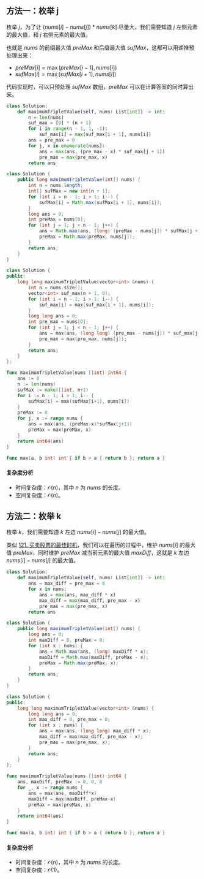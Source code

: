 ## 方法一：枚举 j

枚举 $j$，为了让 $(\textit{nums}[i] - \textit{nums}[j]) * \textit{nums}[k]$ 尽量大，我们需要知道 $j$ 左侧元素的最大值，和 $j$ 右侧元素的最大值。

也就是 $\textit{nums}$ 的前缀最大值 $\textit{preMax}$ 和后缀最大值 $\textit{sufMax}$，这都可以用递推预处理出来：

- $\textit{preMax}[i] = \max(\textit{preMax}[i-1], \textit{nums}[i])$
- $\textit{sufMax}[i] = \max(\textit{sufMax}[i+1], \textit{nums}[i])$

代码实现时，可以只预处理 $\textit{sufMax}$ 数组，$\textit{preMax}$ 可以在计算答案的同时算出来。

```py [sol-Python3]
class Solution:
    def maximumTripletValue(self, nums: List[int]) -> int:
        n = len(nums)
        suf_max = [0] * (n + 1)
        for i in range(n - 1, 1, -1):
            suf_max[i] = max(suf_max[i + 1], nums[i])
        ans = pre_max = 0
        for j, x in enumerate(nums):
            ans = max(ans, (pre_max - x) * suf_max[j + 1])
            pre_max = max(pre_max, x)
        return ans
```

```java [sol-Java]
class Solution {
    public long maximumTripletValue(int[] nums) {
        int n = nums.length;
        int[] sufMax = new int[n + 1];
        for (int i = n - 1; i > 1; i--) {
            sufMax[i] = Math.max(sufMax[i + 1], nums[i]);
        }
        long ans = 0;
        int preMax = nums[0];
        for (int j = 1; j < n - 1; j++) {
            ans = Math.max(ans, (long) (preMax - nums[j]) * sufMax[j + 1]);
            preMax = Math.max(preMax, nums[j]);
        }
        return ans;
    }
}
```

```cpp [sol-C++]
class Solution {
public:
    long long maximumTripletValue(vector<int> &nums) {
        int n = nums.size();
        vector<int> suf_max(n + 1, 0);
        for (int i = n - 1; i > 1; i--) {
            suf_max[i] = max(suf_max[i + 1], nums[i]);
        }
        long long ans = 0;
        int pre_max = nums[0];
        for (int j = 1; j < n - 1; j++) {
            ans = max(ans, (long long) (pre_max - nums[j]) * suf_max[j + 1]);
            pre_max = max(pre_max, nums[j]);
        }
        return ans;
    }
};
```

```go [sol-Go]
func maximumTripletValue(nums []int) int64 {
	ans := 0
	n := len(nums)
	sufMax := make([]int, n+1)
	for i := n - 1; i > 1; i-- {
		sufMax[i] = max(sufMax[i+1], nums[i])
	}
	preMax := 0
	for j, x := range nums {
		ans = max(ans, (preMax-x)*sufMax[j+1])
		preMax = max(preMax, x)
	}
	return int64(ans)
}

func max(a, b int) int { if b > a { return b }; return a }
```

#### 复杂度分析

- 时间复杂度：$\mathcal{O}(n)$，其中 $n$ 为 $\textit{nums}$ 的长度。
- 空间复杂度：$\mathcal{O}(n)$。

## 方法二：枚举 k

枚举 $k$，我们需要知道 $k$ 左边 $\textit{nums}[i] - \textit{nums}[j]$ 的最大值。

类似 [121. 买卖股票的最佳时机](https://leetcode.cn/problems/best-time-to-buy-and-sell-stock/)，我们可以在遍历的过程中，维护 $\textit{nums}[i]$ 的最大值 $\textit{preMax}$，同时维护 $\textit{preMax}$ 减当前元素的最大值 $\textit{maxDiff}$，这就是 $k$ 左边 $\textit{nums}[i] - \textit{nums}[j]$ 的最大值。

```py [sol-Python3]
class Solution:
    def maximumTripletValue(self, nums: List[int]) -> int:
        ans = max_diff = pre_max = 0
        for x in nums:
            ans = max(ans, max_diff * x)
            max_diff = max(max_diff, pre_max - x)
            pre_max = max(pre_max, x)
        return ans
```

```java [sol-Java]
class Solution {
    public long maximumTripletValue(int[] nums) {
        long ans = 0;
        int maxDiff = 0, preMax = 0;
        for (int x : nums) {
            ans = Math.max(ans, (long) maxDiff * x);
            maxDiff = Math.max(maxDiff, preMax - x);
            preMax = Math.max(preMax, x);
        }
        return ans;
    }
}
```

```cpp [sol-C++]
class Solution {
public:
    long long maximumTripletValue(vector<int> &nums) {
        long long ans = 0;
        int max_diff = 0, pre_max = 0;
        for (int x : nums) {
            ans = max(ans, (long long) max_diff * x);
            max_diff = max(max_diff, pre_max - x);
            pre_max = max(pre_max, x);
        }
        return ans;
    }
};
```

```go [sol-Go]
func maximumTripletValue(nums []int) int64 {
	ans, maxDiff, preMax := 0, 0, 0
	for _, x := range nums {
		ans = max(ans, maxDiff*x)
		maxDiff = max(maxDiff, preMax-x)
		preMax = max(preMax, x)
	}
	return int64(ans)
}

func max(a, b int) int { if b > a { return b }; return a }
```

#### 复杂度分析

- 时间复杂度：$\mathcal{O}(n)$，其中 $n$ 为 $\textit{nums}$ 的长度。
- 空间复杂度：$\mathcal{O}(1)$。

